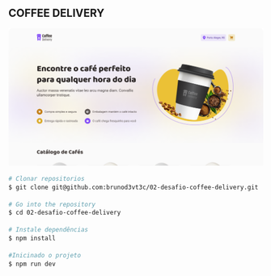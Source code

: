## COFFEE DELIVERY 

<img src="./public/header.png">

```bash
# Clonar repositorios
$ git clone git@github.com:brunod3vt3c/02-desafio-coffee-delivery.git

# Go into the repository
$ cd 02-desafio-coffee-delivery

# Instale dependências 
$ npm install

#Inicinado o projeto
$ npm run dev

```